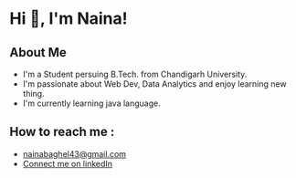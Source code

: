 # Hi 👋, I'm Naina!
## **About Me**

 * I'm a Student persuing B.Tech. from Chandigarh University. 
 * I'm passionate about Web Dev, Data Analytics and enjoy learning new thing.
 * I'm currently learning java language.
## How to reach me : 
* [nainabaghel43@gmail.com](https://mail.google.com/mail/u/0/?tab=rm&ogbl#inboxnainabaghel43@gmail.com)
* [Connect me on linkedIn](https://www.linkedin.com/in/naina-baghel-762a21204/)

<!--
**nainabaghel/nainabaghel** is a ✨ _special_ ✨ repository because its `README.md` (this file) appears on your GitHub profile.

Here are some ideas to get you started:

- 🔭 I’m currently working on ...
- 🌱 I’m currently learning ...
- 👯 I’m looking to collaborate on ...
- 🤔 I’m looking for help with ...
- 💬 Ask me about ...
- 📫 How to reach me: ...
- 😄 Pronouns: ...
- ⚡ Fun fact: ...
-->
